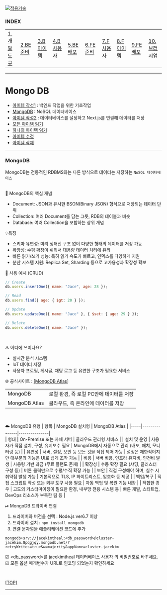 [nextjs15]: readme.md
[![적용기술](https://skillicons.dev/icons?i=pr,nextjs,ts,react,vercel)][nextjs15]
 
### INDEX

<table>
  <tr>
    <td><a href="small_01.md">1.개발도구   </a></td>
    <td><a href="small_02.md">2.BE준비    </a></td>
    <td><a href="small_03.md">3.B아이템   </a></td>
    <td><a href="small_04.md">4.B사용자   </a></td>
    <td><a href="small_05.md">5.BE배포    </a></td>
    <td><a href="small_06.md">6.FE준비    </a></td>
    <td><a href="small_07.md">7.F사용자   </a></td>
    <td><a href="small_08.md">8.F아이템   </a></td>
    <td><a href="small_09.md">9.FE배포    </a></td>
    <td><a href="small_10.md">10.브러시업  </a></td>
  </tr>
</table>

---
# Mongo DB 
- [아이템 작성1](#아이템-작성1) : 백엔드 작업을 위한 기초작업
- [MongoDB](#mongodb) : NoSQL 데이터베이스
- [아이템 작성2](#아이템-작성2) : 데이터베이스를 설정하고 Next.js를 연결해 데이터를 저장
- [모든 아이템 읽기](#모든-아이템-읽기)
- [하나의 아이템 읽기](#하나의-아이템-읽기)
- [아이템 수정](#아이템-수정)
- [아이템 삭제](#아이템-삭제)

---
### MongoDB
MongoDB는 전통적인 RDBMS와는 다른 방식으로 데이터는 저장하는 `NoSQL 데이터베이스` <br/>
<br/>

🧠 MongoDB의 핵심 개념 <br/>
- Document: JSON과 유사한 BSON(Binary JSON) 형식으로 저장되는 데이터 단위
- Collection: 여러 Document를 담는 그릇, RDB의 테이블과 비슷
- Database: 여러 Collection을 포함하는 상위 개념

💡특징 <br/>
- 스키마 유연성: 미리 정해진 구조 없이 다양한 형태의 데이터를 저장 가능
- 확장성: 수평 확장이 쉬워서 대용량 데이터 처리에 유리
- 빠른 읽기/쓰기 성능: 특히 읽기 속도가 빠르고, 인덱스를 다양하게 지원
- 분산 시스템 지원: Replica Set, Sharding 등으로 고가용성과 확장성 확보

🔧 사용 예시 (CRUD) <br/>
```javascript
// Create
db.users.insertOne({ name: "Jace", age: 28 });

// Read
db.users.find({ age: { $gt: 20 } });

// Update
db.users.updateOne({ name: "Jace" }, { $set: { age: 29 } });

// Delete
db.users.deleteOne({ name: "Jace" });
```
<br/>

⚓️ 어디에 쓰이나요? <br/>
- 실시간 분석 시스템
- IoT 데이터 저장
- 사용자 프로필, 게시글, 채팅 로그 등 유연한 구조가 필요한 서비스


🌐 공식사이트 : [[MongoDB Atlas]](https://www.mongodb.com/ko-kr/docs/manual/) <br/>
<table>
  <tr>
    <td>MongoDB</td>
    <td>
      로컬 환경, 즉 로컬 PC안에 데이터를 저장
    </td>
  </tr>
  <tr>
    <td>MongoDB Atlas</td>
    <td>
      클라우드, 즉 온라인에 데이터를 저장
    </td>
  </tr>
</table>
<br/>

<!--
 ☁️ MongoDB 설치형 (On-Premise 또는 자체 서버) 
| 항목 | 설명 | 
|-----|-----| 
| 설치 및 운영 | 사용자가 직접 설치, 구성, 유지보수 필요 | 
| 유연성 | 서버, 설정, 보안 등 모든 것을 직접 제어 가능 | 
| 비용 | 서버 비용, 인프라 유지비, 인건비 발생 | 
| 확장성 | 수동 확장 필요 (샤딩, 클러스터 구성 등) | 
| 보안 | 직접 구성해야 하며, 실수 시 취약점 발생 가능 | 
| 백업/복구 | 직접 스크립트 작성 또는 외부 도구 사용 필요 | 
| 적합한 경우 | 고도의 커스터마이징이 필요한 환경, 내부망 전용 시스템 등 | 

☁️ MongoDB Atlas (클라우드 관리형 서비스)
| 항목 | 설명 | 
|-----|-----| 
| 설치 및 운영 | MongoDB에서 자동으로 관리 (배포, 패치, 모니터링 등) | 
| 유연성 | 설정은 제한적이지만 대부분의 기능은 UI로 쉽게 조작 가능 | 
| 비용 | 사용량 기반 과금 (무료 플랜도 존재) | 
| 확장성 | 버튼 클릭만으로 수평/수직 확장 가능 | 
| 보안 | 기본적으로 TLS, IP 화이트리스트, 암호화 등 제공 | 
| 백업/복구 | 자동 백업 및 복원 기능 내장 | 
| 적합한 경우 | 빠른 개발, 스타트업, DevOps 리소스가 부족한 팀 등 | 
-->

 ☁️ MongoDB 유형
| 항목 | MongoDB 설치형 | MongoDB Atlas |
|-----|---------------|---------------|  
| 형태        | On-Premise 또는 자체 서버            | 클라우드 관리형 서비스  |
| 설치 및 운영 | 사용자가 직접 설치, 구성, 유지보수 필요 | MongoDB에서 자동으로 관리 (배포, 패치, 모니터링 등) | 
| 유연성      | 서버, 설정, 보안 등 모든 것을 직접 제어 가능  | 설정은 제한적이지만 대부분의 기능은 UI로 쉽게 조작 가능 | 
| 비용        | 서버 비용, 인프라 유지비, 인건비 발생        | 사용량 기반 과금 (무료 플랜도 존재) | 
| 확장성      | 수동 확장 필요 (샤딩, 클러스터 구성 등)      | 버튼 클릭만으로 수평/수직 확장 가능 | 
| 보안        | 직접 구성해야 하며, 실수 시 취약점 발생 가능 | 기본적으로 TLS, IP 화이트리스트, 암호화 등 제공 | 
| 백업/복구    | 직접 스크립트 작성 또는 외부 도구 사용 필요  | 자동 백업 및 복원 기능 내장 | 
| 적합한 경우  | 고도의 커스터마이징이 필요한 환경, 내부망 전용 시스템 등 | 빠른 개발, 스타트업, DevOps 리소스가 부족한 팀 등 | 
<br/>

⏯ MongoDB 드라이버 연결 <br/>
1. 드라이버와 버전을 선택 : Node.js ver6.7 이상
2. 드라이버 설치 : `npm install mongodb`
3. 연결 문자열을 애플리케이션 코드에 추가
```shell
mongodb+srv://jacekimtheal:<db_password>@cluster-jacekim.8pqgjqy.mongodb.net/?retryWrites=true&w=majority&appName=cluster-jacekim
```
☑ <db_password>를 jacekimtheal 데이터베이스 사용자 의 비밀번호로 바꾸세요. <br/>
☑ 모든 옵션 매개변수가 URL로 인코딩 되었는지 확인하세요 <br/>


<br/>

[[TOP]](#index)

---